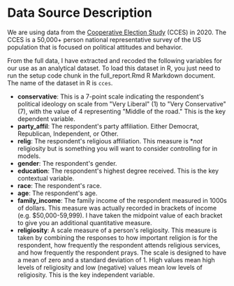 # Data Source Description

We are using data from the [Cooperative Election Study](https://cces.gov.harvard.edu/) (CCES) in 2020. The CCES is a 50,000+ person national representative survey of the US population that is focused on political attitudes and behavior. 

From the full data, I have extracted and recoded the following variables for our use as an analytical dataset. To load this dataset in R, you just need to run the setup code chunk in the full_report.Rmd R Markdown document. The name of the dataset in R is `cces`. 

* **conservative**: This is a 7-point scale indicating the respondent's political ideology on scale from "Very Liberal" (1) to "Very Conservative" (7), with the value of 4 representing "Middle of the road." This is the key dependent variable.
* **party_affil**: The respondent's party affiliation. Either Democrat, Republican, Independent, or Other.
* **relig**: The respondent's religious affiliation. This measure is **not* religiosity but is something you will want to consider controlling for in models.
* **gender**: The respondent's gender.
* **education**: The respondent's highest degree received. This is the key contextual variable.
* **race**: The respondent's race.
* **age**: The respondent's age.
* **family_income**: The family income of the respondent measured in 1000s of dollars. This measure was actually recorded in brackets of income (e.g. $50,000-59,999). I have taken the midpoint value of each bracket to give you an additional quantitative measure.
* **religiosity**: A scale measure of a person's religiosity. This measure is taken by combining the responses to how important religion is for the respondent, how frequently the respondent attends religious services, and how frequently the respondent prays. The scale is designed to have a mean of zero and a standard deviation of 1. High values mean high levels of religiosity and low (negative) values mean low levels of religiosity. This is the key independent variable.
